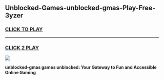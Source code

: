 
## Unblocked-Games-unblocked-gmas-Play-Free-3yzer
<h3>
<a href="https://premium76.site?title=unblocked-gmas&ref=23A">CLICK TO PLAY</a></h3>
<hr>

<h3>
<a href="https://premium76.site?title=unblocked-gmas&ref=23A">CLICK 2 PLAY</a>
  
</h3>

<a href="https://premium76.site?title=unblocked-gmas&ref=23A"><img src="https://clearcache.store/games.png"></a>


**unblocked-gmas games unblocked: Your Gateway to Fun and Accessible Online Gaming**
